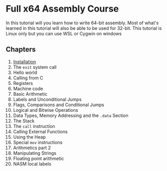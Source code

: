 # Full x64 Assembly Course
In this tutorial will you learn how to write 64-bit assembly. Most of what's learned in this tutorial will also be able to be used for 32-bit. This tutorial is Linux only but you can use WSL or Cygwin on windows

## Chapters
1. [Installation](chapters/1_installation/README.md)
2. The `exit` system call
3. Hello world
4. Calling from C
5. Registers
6. Machine code
7. Basic Arithmetic
8. Labels and Unconditional Jumps
9. Flags, Comparisons and Conditional Jumps
10. Logical and Bitwise Operations
11. Data Types, Memory Addressing and the `.data` Section
12. The Stack
13. The `call` instruction
14. Calling External Functions
15. Using the Heap
16. Special `mov` instructions
17. Arithmetics part 2
18. Manipulating Strings
19. Floating point arithmetic
20. NASM local labels
